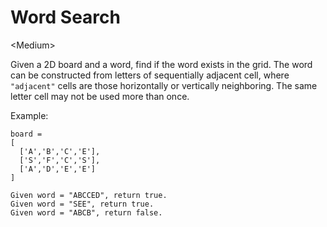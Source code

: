 # Word Search

\<Medium>

Given a 2D board and a word, find if the word exists in the grid. The word can
be constructed from letters of sequentially adjacent cell, where `"adjacent"`
cells are those horizontally or vertically neighboring. The same letter cell may
not be used more than once.

Example:

```
board =
[
  ['A','B','C','E'],
  ['S','F','C','S'],
  ['A','D','E','E']
]

Given word = "ABCCED", return true.
Given word = "SEE", return true.
Given word = "ABCB", return false.
```
